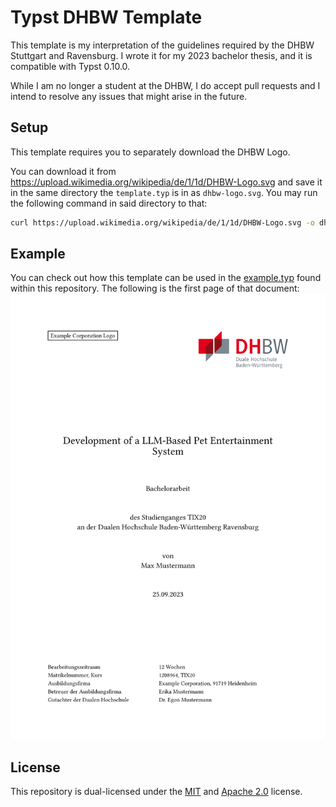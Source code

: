 # Typst DHBW Template
This template is my interpretation of the guidelines required by the DHBW Stuttgart and Ravensburg.
I wrote it for my 2023 bachelor thesis, and it is compatible with Typst 0.10.0.

While I am no longer a student at the DHBW, I do accept pull requests and I intend to resolve any issues that might arise in the future.

## Setup
This template requires you to separately download the DHBW Logo.

You can download it from <https://upload.wikimedia.org/wikipedia/de/1/1d/DHBW-Logo.svg> and save it in the same directory the `template.typ` is in as `dhbw-logo.svg`.
You may run the following command in said directory to that:
```sh
curl https://upload.wikimedia.org/wikipedia/de/1/1d/DHBW-Logo.svg -o dhbw-logo.svg
```

## Example
You can check out how this template can be used in the [example.typ](./example.typ) found within this repository.
The following is the first page of that document:
![first page of a rendered sample document](./example.png)

## License
This repository is dual-licensed under the [MIT](https://choosealicense.com/licenses/mit/) and [Apache 2.0](https://choosealicense.com/licenses/apache-2.0/) license.
